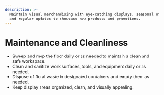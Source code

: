 ```yaml
---
description: >-
  Maintain visual merchandising with eye-catching displays, seasonal offerings,
  and regular updates to showcase new products and promotions.
---
```


# Maintenance and Cleanliness



* Sweep and mop the floor daily or as needed to maintain a clean and safe workspace.
* Clean and sanitize work surfaces, tools, and equipment daily or as needed.
* Dispose of floral waste in designated containers and empty them as needed.
* Keep display areas organized, clean, and visually appealing.
